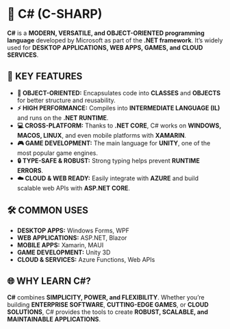 # 🌟 C# (C-SHARP)

**C#** is a **MODERN, VERSATILE, and OBJECT-ORIENTED programming language** developed by Microsoft as part of the **.NET framework**. It’s widely used for **DESKTOP APPLICATIONS, WEB APPS, GAMES, and CLOUD SERVICES**.  

## 🚀 KEY FEATURES

- **🧩 OBJECT-ORIENTED:** Encapsulates code into **CLASSES** and **OBJECTS** for better structure and reusability.  
- **⚡ HIGH PERFORMANCE:** Compiles into **INTERMEDIATE LANGUAGE (IL)** and runs on the **.NET RUNTIME**.  
- **💻 CROSS-PLATFORM:** Thanks to **.NET CORE**, C# works on **WINDOWS, MACOS, LINUX**, and even mobile platforms with **XAMARIN**.  
- **🎮 GAME DEVELOPMENT:** The main language for **UNITY**, one of the most popular game engines.  
- **🔒 TYPE-SAFE & ROBUST:** Strong typing helps prevent **RUNTIME ERRORS**.  
- **☁️ CLOUD & WEB READY:** Easily integrate with **AZURE** and build scalable web APIs with **ASP.NET CORE**.  

## 🛠️ COMMON USES

- **DESKTOP APPS:** Windows Forms, WPF  
- **WEB APPLICATIONS:** ASP.NET, Blazor  
- **MOBILE APPS:** Xamarin, MAUI  
- **GAME DEVELOPMENT:** Unity 3D  
- **CLOUD & SERVICES:** Azure Functions, Web APIs  

## 🌐 WHY LEARN C#?

**C#** combines **SIMPLICITY, POWER, and FLEXIBILITY**. Whether you’re building **ENTERPRISE SOFTWARE**, **CUTTING-EDGE GAMES**, or **CLOUD SOLUTIONS**, C# provides the tools to create **ROBUST, SCALABLE, and MAINTAINABLE APPLICATIONS**.
